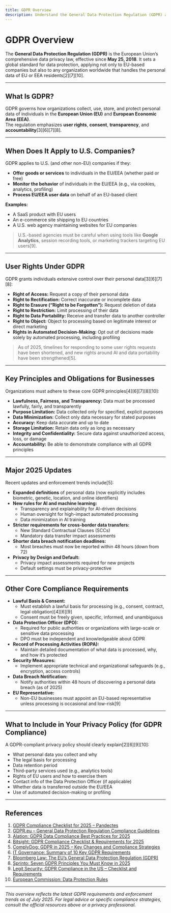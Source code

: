 ```yaml
---
title: GDPR Overview
description: Understand the General Data Protection Regulation (GDPR) and its requirements for organizations worldwide.
---
```


# GDPR Overview

The **General Data Protection Regulation (GDPR)** is the European Union’s comprehensive data privacy law, effective since **May 25, 2018**. It sets a global standard for data protection, applying not only to EU-based companies but also to any organization worldwide that handles the personal data of EU or EEA residents[2][7][10].

---

## What Is GDPR?

GDPR governs how organizations collect, use, store, and protect personal data of individuals in the **European Union (EU)** and **European Economic Area (EEA)**.  
The regulation emphasizes **user rights**, **consent**, **transparency**, and **accountability**[3][6][7][8].

---

## When Does It Apply to U.S. Companies?

GDPR applies to U.S. (and other non-EU) companies if they:

- **Offer goods or services** to individuals in the EU/EEA (whether paid or free)
- **Monitor the behavior** of individuals in the EU/EEA (e.g., via cookies, analytics, profiling)
- **Process EU/EEA user data** on behalf of an EU-based client

**Examples:**
- A SaaS product with EU users
- An e-commerce site shipping to EU countries
- A U.S. web agency maintaining websites for EU companies

> U.S.-based agencies must be careful when using tools like **Google Analytics**, session recording tools, or marketing trackers targeting EU users[9].

---

## User Rights Under GDPR

GDPR grants individuals extensive control over their personal data[3][6][7][8]:

- **Right of Access:** Request a copy of their personal data
- **Right to Rectification:** Correct inaccurate or incomplete data
- **Right to Erasure (“Right to be Forgotten”):** Request deletion of data
- **Right to Restriction:** Limit processing of their data
- **Right to Data Portability:** Receive and transfer data to another controller
- **Right to Object:** Object to processing based on legitimate interest or direct marketing
- **Rights in Automated Decision-Making:** Opt out of decisions made solely by automated processing, including profiling

> As of 2025, timelines for responding to some user rights requests have been shortened, and new rights around AI and data portability have been strengthened[5].

---

## Key Principles and Obligations for Businesses

Organizations must adhere to these core GDPR principles[4][6][7][8][10]:

- **Lawfulness, Fairness, and Transparency:** Data must be processed lawfully, fairly, and transparently
- **Purpose Limitation:** Data collected only for specified, explicit purposes
- **Data Minimization:** Collect only data necessary for stated purposes
- **Accuracy:** Keep data accurate and up to date
- **Storage Limitation:** Retain data only as long as necessary
- **Integrity and Confidentiality:** Secure data against unauthorized access, loss, or damage
- **Accountability:** Be able to demonstrate compliance with all GDPR principles

---

## Major 2025 Updates

Recent updates and enforcement trends include[5]:

- **Expanded definitions** of personal data (now explicitly includes biometric, genetic, location, and online identifiers)
- **New rules for AI and machine learning:**  
  - Transparency and explainability for AI-driven decisions  
  - Human oversight for high-impact automated processing  
  - Data minimization in AI training
- **Stricter requirements for cross-border data transfers:**  
  - New Standard Contractual Clauses (SCCs)  
  - Mandatory data transfer impact assessments
- **Shorter data breach notification deadlines:**  
  - Most breaches must now be reported within 48 hours (down from 72)
- **Privacy by Design and Default:**  
  - Privacy impact assessments required for new projects  
  - Default settings must be privacy-protective

---

## Other Core Compliance Requirements

- **Lawful Basis & Consent:**  
  - Must establish a lawful basis for processing (e.g., consent, contract, legal obligation)[4][6][9]
  - Consent must be freely given, specific, informed, and unambiguous
- **Data Protection Officer (DPO):**  
  - Required for public authorities or organizations with large-scale or sensitive data processing
  - DPO must be independent and knowledgeable about GDPR
- **Record of Processing Activities (ROPA):**  
  - Maintain detailed documentation of what data is processed, why, and how it’s protected
- **Security Measures:**  
  - Implement appropriate technical and organizational safeguards (e.g., encryption, access controls)
- **Data Breach Notification:**  
  - Notify authorities within 48 hours of discovering a personal data breach (as of 2025)
- **EU Representative:**  
  - Non-EU businesses must appoint an EU-based representative unless processing is occasional and low-risk[9]

---

## What to Include in Your Privacy Policy (for GDPR Compliance)

A GDPR-compliant privacy policy should clearly explain[2][6][9][10]:

- What personal data you collect and why
- The legal basis for processing
- Data retention period
- Third-party services used (e.g., analytics tools)
- Rights of EU users and how to exercise them
- Contact info of the Data Protection Officer (if applicable)
- Whether data is transferred outside the EU/EEA
- Use of automated decision-making or profiling

---

## References

1. [GDPR Compliance Checklist for 2025 – Pandectes](https://pandectes.io/blog/gdpr-compliance-checklist-for-2025/)
2. [GDPR.eu – General Data Protection Regulation Compliance Guidelines](https://gdpr.eu)
3. [Alation: GDPR Data Compliance Best Practices for 2025](https://www.alation.com/blog/gdpr-data-compliance-best-practices-2025/)
4. [Bitsight: GDPR Compliance Checklist & Requirements for 2025](https://www.bitsight.com/learn/gdpr-compliance-checklist)
5. [ComplyDog: GDPR in 2025 – Key Changes and Compliance Strategies](https://complydog.com/blog/gdpr-in-2025)
6. [IT Governance: Summary of 10 Key GDPR Requirements](https://www.itgovernance.eu/blog/en/summary-of-the-gdprs-10-key-requirements)
7. [Bloomberg Law: The EU’s General Data Protection Regulation (GDPR)](https://pro.bloomberglaw.com/insights/privacy/the-eus-general-data-protection-regulation-gdpr/)
8. [Sprinto: Seven GDPR Principles You Must Know in 2025](https://sprinto.com/blog/gdpr-principles/)
9. [Legit Security: GDPR Compliance in the US – Checklist and Requirements](https://www.legitsecurity.com/aspm-knowledge-base/gdpr-compliance-us-checklist)
10. [European Commission: Data Protection Rules](https://commission.europa.eu/law/law-topic/data-protection_en)

---

*This overview reflects the latest GDPR requirements and enforcement trends as of July 2025. For legal advice or specific compliance strategies, consult the official resources above or a privacy professional.*
